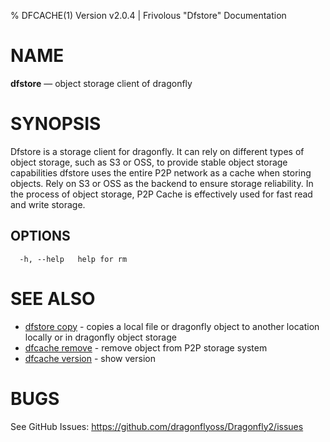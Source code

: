 % DFCACHE(1) Version v2.0.4 | Frivolous "Dfstore" Documentation

# NAME

**dfstore** — object storage client of dragonfly

# SYNOPSIS

Dfstore is a storage client for dragonfly. It can rely on different types of object storage,
such as S3 or OSS, to provide stable object storage capabilities
dfstore uses the entire P2P network as a cache when storing objects.
Rely on S3 or OSS as the backend to ensure storage reliability.
In the process of object storage, P2P Cache is effectively used for fast read and write storage.

## OPTIONS

```shell
  -h, --help   help for rm
```

# SEE ALSO

- [dfstore copy](dfstore_copy.md) - copies a local file or dragonfly object to another location locally or in dragonfly object storage
- [dfcache remove](dfstore_remove.md) - remove object from P2P storage system
- [dfcache version](dfstore_version.md) - show version

# BUGS

See GitHub Issues: <https://github.com/dragonflyoss/Dragonfly2/issues>
